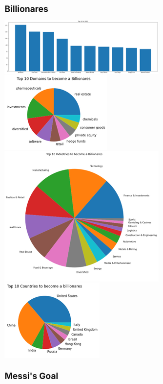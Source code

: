 # Billionares
![Alt text](image.png)
![Alt text](image-1.png)
![Alt text](image-2.png)
![Alt text](image-3.png)

# Messi's Goal